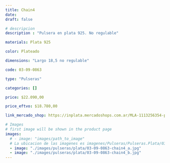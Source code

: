 ```yaml
---
title: Chain4
date: 
draft: false

# descripcion
description : "Pulsera en plata 925. No regulable"

materials: Plata 925

color: Plateado

dimensions: "Largo 18,5 no regulable"

code: 03-09-0863

type: "Pulseras"

categories: []

price: $22.090,00

price_eftvo: $18.780,00

link_mercado_shop: https://inplata.mercadoshops.com.ar/MLA-1113256354-pulsera-de-plata-cadena-gruesa-chain4-_JM

# Images
# first image will be shown in the product page
images:
  # - image: "images/path_to_image"
  # La ubicacion de las imagenes es imagenes/Pulseras/Pulseras.Plata/03-09-0863-chain4
  - image: "./images/pulseras/plata/03-09-0863-chain4_a.jpg"
  - image: "./images/pulseras/plata/03-09-0863-chain4_b.jpg"
---
```

